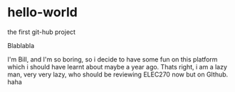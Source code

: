 # hello-world
the first git-hub project

Blablabla

I'm Bill, and I'm so boring, so i decide to have some fun on this platform which i should have learnt about maybe a year ago.
Thats right, i am a lazy man, very very lazy, who should be reviewing ELEC270 now but on GIthub. haha
